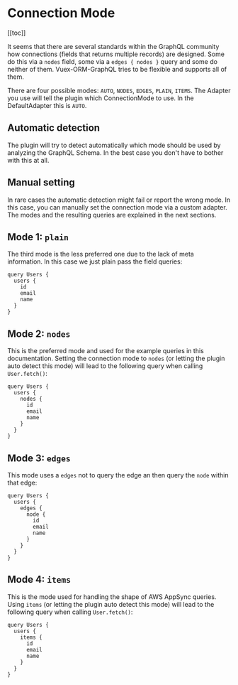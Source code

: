 # Connection Mode

[[toc]]

It seems that there are several standards within the GraphQL community how connections (fields that returns multiple
records) are designed. Some do this via a `nodes` field, some via a `edges { nodes }` query and some do neither of them.
Vuex-ORM-GraphQL tries to be flexible and supports all of them.

There are four possible modes: `AUTO`, `NODES`, `EDGES`, `PLAIN`, `ITEMS`. The Adapter you use will tell the
plugin which ConnectionMode to use. In the DefaultAdapter this is `AUTO`.


## Automatic detection

The plugin will try to detect automatically which mode should be used by analyzing the GraphQL
Schema. In the best case you don't have to bother with this at all.


## Manual setting

In rare cases the automatic detection might fail or report the wrong mode. In this case, you can
manually set the connection mode via a custom adapter. The modes and the resulting
queries are explained in the next sections.

## Mode 1: `plain`

The third mode is the less preferred one due to the lack of meta information. In this case we just plain pass the field
queries:

```
query Users {
  users {
    id
    email
    name
  }
}
```

## Mode 2: `nodes`

This is the preferred mode and used for the example queries in this documentation. Setting the connection mode to
`nodes` (or letting the plugin auto detect this mode) will lead to the following query when calling `User.fetch()`:

```
query Users {
  users {
    nodes {
      id
      email
      name
    }
  }
}
```


## Mode 3: `edges`

This mode uses a `edges` not to query the edge an then query the `node` within that edge:

```
query Users {
  users {
    edges {
      node {
        id
        email
        name
      }
    }
  }
}
```

## Mode 4: `items`

This is the mode used for handling the shape of AWS AppSync queries. Using `items` (or letting the plugin auto detect this mode) will lead to the following query when calling `User.fetch()`:

```
query Users {
  users {
    items {
      id
      email
      name
    }
  }
}
```
